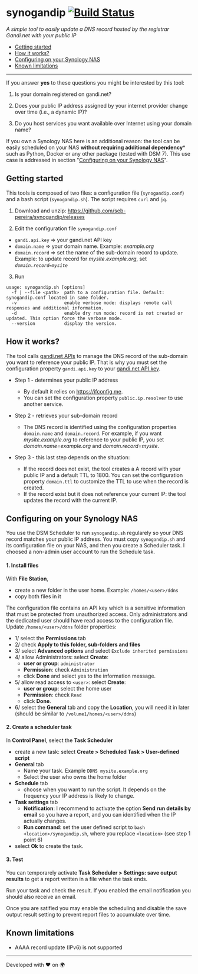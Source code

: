 # synogandip [![Build Status](https://app.travis-ci.com/seb-pereira/synogandip.svg?token=zDyyH6AHSGrN9gGrdzaP&branch=main)](https://app.travis-ci.com/seb-pereira/synogandip)

_A simple tool to easily update a DNS record hosted by the registrar Gandi.net with your public IP_

- [Getting started](#getting-started)
- [How it works?](#how-it-works)
- [Configuring on your Synology NAS](#configuring-on-your-synology-nas)
- [Known limitations](#known-limitations)

***

If you answer **yes** to these questions you might be interested by this tool:

1. Is your domain registered on gandi.net?

2. Does your public IP address assigned by your internet provider change over time (i.e., a dynamic IP)?

3. Do you host services you want available over Internet using your domain name?

If you own a Synology NAS here is an additional reason: the tool can be easily scheduled on your NAS **without requiring additional dependency*** such as Python, Docker or any other package (tested with DSM 7). This use case is addressed in section "[Configuring on your Synology NAS](#configuring-synogandip-on-your-synology-nas)".

## Getting started

This tools is composed of two files: a configuration file (`synogandip.conf`) and a bash script (`synogandip.sh`). The script requires `curl` and `jq`.

1. Download and unzip: https://github.com/seb-pereira/synogandip/releases

2. Edit the configuration file `synogandip.conf`
  - `gandi.api.key` => your gandi.net API key
  - `domain.name` => your domain name. Example: _example.org_
  - `domain.record` => set the name of the sub-domain record to update. Example: to update record for _mysite.example.org_, set _`domain.record=mysite`_

3. Run
  ```
  usage: synogandip.sh [options]
    -f | --file <path>  path to a configuration file. Default: synogandip.conf located in same folder.
    -v                  enable verbose mode: displays remote call responses and additional information.
    -d                  enable dry run mode: record is not created or updated. This option force the verbose mode.
    --version           display the version.
  ```

## How it works?

The tool calls [gandi.net APIs](https://api.gandi.net/docs/) to manage the DNS record of the sub-domain you want to reference your public IP. That is why you must set the configuration property `gandi.api.key` to your [gandi.net API key](https://api.gandi.net/docs/authentication).

- Step 1 - determines your public IP address

  - By default it relies on https://ifconfig.me.
  - You can set the configuration property `public.ip.resolver` to use another service.

- Step 2 - retrieves your sub-domain record 

  - The DNS record is identified using the configuration properties `domain.name` and `domain.record`. For example, if you want _mysite.example.org_ to reference to your public IP, you set _domain.name=example.org_ and _domain.record=mysite_.

- Step 3 - this last step depends on the situation:

  - If the record does not exist, the tool creates a A record with your public IP and a default TTL to 1800. You can set the configuration property `domain.ttl` to customize the TTL to use when the record is created.
  - If the record exist but it does not reference your current IP: the tool updates the record with the current IP.

<!--

For your first run, set the dry-run option `-d` to prevent the tool to create or update the record - even if the DNS record does not exist or if the IP address does not match your actual IP adress. This option enable the verbose mode: 

```
synogandip.sh -d
```

Example of outputs:

<details>
  <summary>when the DNS record does not exist</summary>

```
-------------------------------------------------------------------
 synogandip 1.0
 update gandi.net DNS record with your public IP
-------------------------------------------------------------------
[2022-06-02-19:04:52][INFO] loading configuration /test/synogandip.conf ...
gandi.api.key ............ ********* 
gandi.api.url ............ https://dns.api.gandi.net/api/v5 (default)
domain.name .............. example.org 
domain.record ............ mysite 
domain.ttl ............... 1800 (default)
public.ip.resolver ....... https://ifconfig.me (default)
[2022-06-02-19:04:52][INFO] determining public IP ...
[2022-06-02-19:04:52][VERBOSE] https://ifconfig.me
[2022-06-02-19:04:52][INFO] [example.org] retrieving domain information ...
[2022-06-02-19:04:52][VERBOSE] [example.org] https://dns.api.gandi.net/api/v5/domains/example.org
// ... domain information
[2022-06-02-19:04:52][VERBOSE] [example.org] retrieving zone records information ...
// ... domain records information
[2022-06-02-19:04:52][VERBOSE] [example.org] https://dns.api.gandi.net/api/v5/zones/d94db2ba-cecc-11ec-adb7-00163e816020/records
[2022-06-02-19:04:53][INFO] [mysite.example.org] record does not exist.
[2022-06-02-19:04:53][VERBOSE] [mysite.example.org] updating record with ip [212.194.107.192] (ttl=1800)...
[2022-06-02-19:04:53][VERBOSE] https://dns.api.gandi.net/api/v5/zones/<UUID>/records/mysite/A
[2022-06-02-19:04:53][VERBOSE] >>>>> DRY RUN option -d is enabled: record is NOT updated <<<<<<
[2022-06-02-19:04:53][INFO] [mysite.example.org] record successfully created.
[2022-06-02-19:04:53][INFO] [mysite.example.org] operation completed.>>> DRY RUN MODE <<<
```

</details>

<details>
  <summary>when the DNS record does not match your current public IP</summary>

```
-------------------------------------------------------------------
 synogandip 1.0
 update gandi.net DNS record with your public IP
-------------------------------------------------------------------
[2022-06-02-19:09:39][INFO] loading configuration /test/synogandip.conf ...
gandi.api.key ............ ********* 
gandi.api.url ............ https://dns.api.gandi.net/api/v5 (default)
domain.name .............. example.org 
domain.record ............ mysite 
domain.ttl ............... 1800 (default)
public.ip.resolver ....... https://ifconfig.me (default)
[2022-06-02-19:09:39][INFO] determining public IP ...
[2022-06-02-19:09:39][VERBOSE] https://ifconfig.me
[2022-06-02-19:09:39][INFO] [example.org] retrieving domain information ...
[2022-06-02-19:09:39][VERBOSE] [example.org] https://dns.api.gandi.net/api/v5/domains/example.org
// ... domain information
[2022-06-02-19:09:40][VERBOSE] [example.org] retrieving zone records information ...
[2022-06-02-19:09:40][VERBOSE] [example.org] https://dns.api.gandi.net/api/v5/zones/d94db2ba-cecc-11ec-adb7-00163e816020/records
[2022-06-02-19:09:40][VERBOSE] record found:
// ... mysite.example.org record information
[2022-06-02-18:37:54][VERBOSE] [xxx.xxx.xxx.xxx] => public ip
[2022-06-02-18:37:54][VERBOSE] [yyy.yyy.yyy.yyy] => record ip [mysite.example.org]
[2022-06-02-19:09:40][VERBOSE] [mysite.example.org] record must be updated.
[2022-06-02-19:09:40][VERBOSE] [mysite.example.org] updating record with ip [212.194.107.192] (ttl=10800)...
[2022-06-02-19:09:40][VERBOSE] https://dns.api.gandi.net/api/v5/zones/<UUID>/records/mysite/A
[2022-06-02-19:09:40][VERBOSE] >>>>> DRY RUN option -d is enabled: record is NOT updated <<<<<<
[2022-06-02-19:09:40][INFO] [mysite.example.org] record successfully updated.
[2022-06-02-19:09:40][INFO] [mysite.example.org] operation completed.>>> DRY RUN MODE <<<
```

</details>

<details>
  <summary>when the DNS record reference your current public IP</summary>

```
-------------------------------------------------------------------
 synogandip 1.0
 update gandi.net DNS record with your public IP
-------------------------------------------------------------------
[2022-06-02-18:37:53][INFO] loading configuration /test/synogandip.conf ...
gandi.api.key ............ ********* 
gandi.api.url ............ https://dns.api.gandi.net/api/v5 (default)
domain.name .............. example.org 
domain.record ............ mysite 
domain.ttl ............... 1800 (default)
public.ip.resolver ....... https://ifconfig.me (default)
[2022-06-02-18:37:53][INFO] determining public IP ...
[2022-06-02-18:37:53][VERBOSE] https://ifconfig.me
[2022-06-02-18:37:53][INFO] [example.org] retrieving domain information ...
[2022-06-02-18:37:53][VERBOSE] [example.org] https://dns.api.gandi.net/api/v5/domains/example.org
// ... domain information
[2022-06-02-18:37:54][VERBOSE] [example.org] retrieving zone records information ...
[2022-06-02-18:37:54][VERBOSE] [example.org] https://dns.api.gandi.net/api/v5/zones/<UUID>/records
// ... domain records information
[2022-06-02-18:37:54][VERBOSE] record found:
// ... mysite.example.org record information
[2022-06-02-18:37:54][VERBOSE] [xxx.xxx.xxx.xxx] => public ip
[2022-06-02-18:37:54][VERBOSE] [xxx.xxx.xxx.xxx] => record ip [mysite.example.org]
[2022-06-02-18:37:54][INFO] [mysite.example.org] no change required.
[2022-06-02-18:37:54][INFO] [mysite.example.org] operation completed.>>> DRY RUN MODE <<<
```

</details>

-->

## Configuring on your Synology NAS

You use the DSM Scheduler to run `synogandip.sh` regularely so your DNS record matches your public IP address. You must copy `synogandip.sh` and its configuration file on your NAS, and then you create a Scheduler task. I choosed a non-admin user account to run the Schedule task.

#### 1. Install files

With **File Station**,
  - create a new folder in the user home. Example: `/homes/<user>/ddns`
  - copy both files in it

The configuration file contains an API key which is a sensitive information that must be protected from unauthorized access. Only administrators and the dedicated user should have read access to the configuration file. Update `/homes/<user>/ddns` folder properties:
  - 1/ select the **Permissions** tab
  - 2/ check **Apply to this folder, sub-folders and files**
  - 3/ select **Advanced options** and select `Exclude inherited permissions`
  - 4/ allow Administrators: select **Create**:
    - **user or group**: `administrator`
    - **Permission**: check `Administration`
    - click **Done** and select yes to the information message.
  - 5/ allow read access to `<user>`: select **Create**:
    - **user or group**: select the home user
    - **Permission**: check `Read`
    - click **Done**.
  - 6/ select the **General** tab and copy the **Location**, you will need it in later (should be similar to `/volume1/homes/<user>/ddns`)

#### 2. Create a scheduler task

In **Control Panel**, select the **Task Scheduler**
  - create a new task: select **Create > Scheduled Task > User-defined script**
  - **General** tab
    - Name your task. Example `DDNS mysite.example.org`
    - Select the user who owns the home folder
  - **Schedule** tab
    - choose when you want to run the script. It depends on the frequency your IP address is likely to change.
  - **Task settings** tab
    - **Notification**: I recommend to activate the option **Send run details by email** so you have a report, and you can identified when the IP actually changes.
    -  **Run command**: set the user defined script to `bash <location>/synogandip.sh`, where you replace `<location>` (see step 1 point 6)
  - select **Ok** to create the task.

#### 3. Test

You can temporarely activate **Task Scheduler > Settings: save output results** to get a report written in a file when the task ends.

Run your task and check the result. If you enabled the email notification you should also receive an email.

Once you are satified you may enable the scheduling and disable the save output result setting to prevent report files to accumulate over time.

## Known limitations

- AAAA record update (IPv6) is not supported

***
Developed with :heart: on :earth_africa: